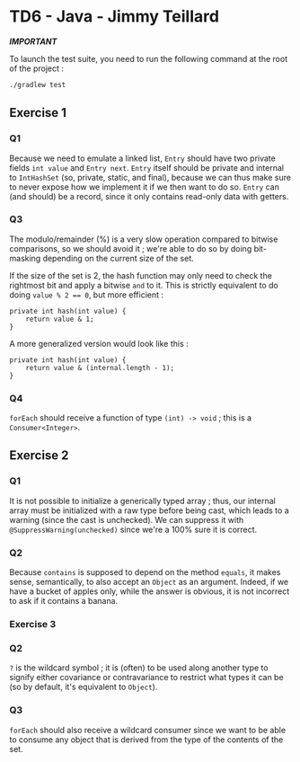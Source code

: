 # TD6 - Java - Jimmy Teillard

**_IMPORTANT_**

To launch the test suite, you need to run the following command at the root of the project :

```sh
./gradlew test
```

## Exercise 1

### Q1

Because we need to emulate a linked list, `Entry` should have two private
fields `int value` and `Entry next`. `Entry` itself should be private and internal
to `IntHashSet` (so, private, static, and final), because we can thus make sure to
never expose how we implement it if we then want to do so. `Entry` can (and should)
be a record, since it only contains read-only data with getters.

### Q3

The modulo/remainder (%) is a very slow operation compared to bitwise comparisons,
so we should avoid it ; we're able to do so by doing bit-masking depending on
the current size of the set.

If the size of the set is 2, the hash function may only need to check the
rightmost bit and apply a bitwise `and` to it. This is strictly equivalent
to do doing `value % 2 == 0`, but more efficient :

```
private int hash(int value) {
    return value & 1;
}
```

A more generalized version would look like this :

```
private int hash(int value) {
    return value & (internal.length - 1);
}
```

### Q4

`forEach` should receive a function of type `(int) -> void` ; this is
a `Consumer<Integer>`.

## Exercise 2

### Q1

It is not possible to initialize a generically typed array ; thus, our internal
array must be initialized with a raw type before being cast, which leads
to a warning (since the cast is unchecked). We can suppress it with
`@SuppressWarning(unchecked)` since we're a 100% sure it is correct.

### Q2

Because `contains` is supposed to depend on the method
`equals`, it makes sense, semantically, to also accept
an `Object` as an argument. Indeed, if we have
a bucket of apples only, while the answer is obvious,
it is not incorrect to ask if it contains a banana.

### Exercise 3

### Q2

`?` is the wildcard symbol ; it is (often) to be
used along another type to signify either covariance
or contravariance to restrict what types it can be
(so by default, it's equivalent to `Object`).

### Q3

`forEach` should also receive a wildcard consumer
since we want to be able to consume any object
that is derived from the type of the contents of the set.
